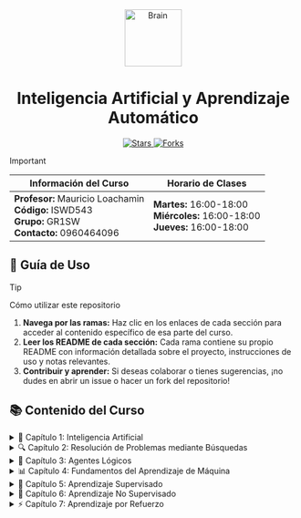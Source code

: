 <div align="center">
  <img src="https://raw.githubusercontent.com/Tarikul-Islam-Anik/Animated-Fluent-Emojis/master/Emojis/Objects/Brain.png" alt="Brain" width="100" height="100" />
  <h1>Inteligencia Artificial y Aprendizaje Automático</h1>
<p>
    <a href="https://github.com/juansuarezb/InteligenciaArtificial/stargazers">
      <img alt="Stars" src="https://img.shields.io/github/stars/juansuarezb/InteligenciaArtificial?style=social" />
    </a>
    <a href="https://github.com/juansuarezb/InteligenciaArtificial/network/members">
      <img alt="Forks" src="https://img.shields.io/github/forks/juansuarezb/InteligenciaArtificial?style=social" />
    </a>
</p>

</div>

> [!IMPORTANT]
> | Información del Curso | Horario de Clases |
> |-----------------------|-------------------|
> | **Profesor:** Mauricio Loachamin <br> **Código:** ISWD543 <br> **Grupo:** GR1SW <br> **Contacto:** 0960464096 | **Martes:** 16:00-18:00 <br> **Miércoles:** 16:00-18:00 <br> **Jueves:** 16:00-18:00 |

## 🚀 Guía de Uso
> [!TIP] 
> Cómo utilizar este repositorio
> 1. **Navega por las ramas:** Haz clic en los enlaces de cada sección para acceder al contenido específico de esa parte del curso.
> 2. **Leer los README de cada sección:** Cada rama contiene su propio README con información detallada sobre el proyecto, instrucciones de uso y notas relevantes.
> 3. **Contribuir y aprender:** Si deseas colaborar o tienes sugerencias, ¡no dudes en abrir un issue o hacer un fork del repositorio!

## 📚 Contenido del Curso

<details>
<summary>🧠 Capítulo 1: Inteligencia Artificial</summary>
</details>

<details>
<summary>🔍 Capítulo 2: Resolución de Problemas mediante Búsquedas</summary>
- Búsquedas sin información  
- Búsquedas con información  
- Búsquedas locales y problemas de optimización (ascenso, de colinas, temple simulado, algoritmos genéticos)  
- Búsquedas con adversarios (minimax y poda alfa-beta)  
</details>

<details>
<summary>🤖 Capítulo 3: Agentes Lógicos</summary>
- Agentes basados en conocimiento  
- El mundo de Wumpus  
- Agente lógico  
- Reglas de inferencia  
- Verificación de modelos e inferencia  
- Prueba de teoremas y validación por resolución  
- Conversión a FNC y algoritmo de resolución  
- Encadenamiento hacia adelante y hacia atrás  
</details>

<details>
<summary>📊 Capítulo 4: Fundamentos del Aprendizaje de Máquina</summary>
- Introducción al problema de aprendizaje: planteamiento del problema y ejemplos  
- Problemas de Machine Learning: clasificación, regresión y clustering  
- Conjuntos de entrenamiento, validación y testeo (hold out)  
- Preprocesamiento y postprocesamiento (normalización, regularización)  
- Generalización, underfitting, overfitting y la maldición de la dimensionalidad  
- Taxonomía del aprendizaje de máquina: aprendizaje supervisado, no supervisado y con refuerzo  
</details>

<details>
<summary>🎯 Capítulo 5: Aprendizaje Supervisado</summary>
- Estimación de error y análisis de resultados: cross-validation, matriz de confusión y curva ROC  
- Algoritmos no paramétricos: naive bayes, KNN y árboles de decisión  
- Algoritmos paramétricos: redes neuronales artificiales  
</details>

<details>
<summary>🔮 Capítulo 6: Aprendizaje No Supervisado</summary>
- Algoritmo para reducción de dimensión (PCA)  
- Clustering: K-Means  
- Clustering: Self-Organization Maps  
</details>

<details>
<summary>⚡ Capítulo 7: Aprendizaje por Refuerzo</summary>
- Principios generales del aprendizaje por refuerzo  
- Algoritmos principales de aprendizaje por refuerzo  
</details>

